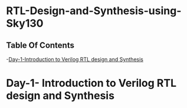 # RTL-Design-and-Synthesis-using-Sky130

## Table Of Contents
-[Day-1-Introduction to Verilog RTL design and Synthesis](#Day-1-Introduction-to-verilog-RTL-design-and-synthesis)

# Day-1- Introduction to Verilog RTL design and Synthesis
  
